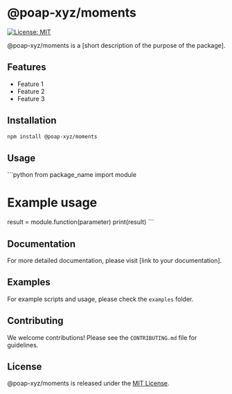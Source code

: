 # @poap-xyz/moments

[![License: MIT](https://img.shields.io/badge/License-MIT-green.svg)](https://opensource.org/licenses/MIT)

@poap-xyz/moments is a [short description of the purpose of the package].

## Features

- Feature 1
- Feature 2
- Feature 3

## Installation

```bash
npm install @poap-xyz/moments
```

## Usage

\```python
from package_name import module

# Example usage
result = module.function(parameter)
print(result)
\```

## Documentation

For more detailed documentation, please visit [link to your documentation].

## Examples

For example scripts and usage, please check the `examples` folder.

## Contributing

We welcome contributions! Please see the `CONTRIBUTING.md` file for guidelines.

## License

@poap-xyz/moments is released under the [MIT License](https://opensource.org/licenses/MIT).

